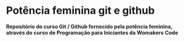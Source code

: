# Potência feminina git e github

**Repositório do curso Git / Github fornecido pela potência feminina, através do curso de Programação para Iniciantes da Womakers Code**